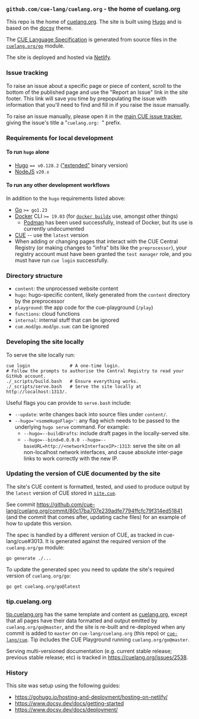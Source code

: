 ### `github.com/cue-lang/cuelang.org` - the home of cuelang.org

This repo is the home of [cuelang.org](https://cuelang.org). The site is built using [Hugo](https://gohugo.io/) and is
based on the [docsy](https://www.docsy.dev/) theme.

The [CUE Language Specification](https://cuelang.org/docs/references/spec/)
is generated from source files in the
[`cuelang.org/go`](https://pkg.go.dev/mod/cuelang.org/go) module.

The site is deployed and hosted via [Netlify](https://www.netlify.com/).

### Issue tracking

To raise an issue about a specific page or piece of content, scroll to the
bottom of the published page and use the "Report an Issue" link in the site
footer.
This link will save you time by prepopulating the issue with information that
you'll need to find and fill in if you raise the issue manually.

To raise an issue manually, please open it in the
[main CUE issue tracker](https://cuelang.org/issues),
giving the issue's title a "`cuelang.org: `" prefix.

### Requirements for local development

#### To run `hugo` alone

* [Hugo](https://github.com/gohugoio/hugo/releases) `== v0.128.2`
  (["extended"](https://gohugo.io/troubleshooting/faq/#i-get-this-feature-is-not-available-in-your-current-hugo-version)
  binary version)
* [NodeJS](https://nodejs.org/) `v20.x`

#### To run any other development workflows

In addition to the `hugo` requirements listed above:

* [Go](https://golang.org/dl/) `>= go1.23`
* [Docker](https://docs.docker.com/get-docker/) CLI `>= 19.03` (for [`docker
  buildx`](https://github.com/docker/buildx#installing) use, amongst other
  things)
   * [Podman](https://podman.io/) has been used successfully, instead of
     Docker, but its use is currently undocumented
* [CUE](https://cuelang.org/dl) -- use the `latest` version
* When adding or changing pages that interact with the CUE Central Registry (or
  making changes to "infra" bits like the `preprocessor`), your registry
  account must have been granted the `test manager` role, and you must have run
  `cue login` successfully.

### Directory structure

- `content`: the unprocessed website content
- `hugo`: hugo-specific content, likely generated from the `content` directory by the preprocessor
- `playground`: the app code for the cue-playground (`/play`)
- `functions`: cloud functions
- `internal`: internal stuff that can be ignored
- `cue.mod`/`go.mod`/`go.sum`: can be ignored

### Developing the site locally

To serve the site locally run:

```
cue login               # A one-time login.
# Follow the prompts to authorise the Central Registry to read your GitHub account.
./_scripts/build.bash   # Ensure everything works.
./_scripts/serve.bash   # Serve the site locally at http://localhost:1313/.
```

Useful flags you can provide to `serve.bash` include:

- `--update`: write changes back into source files under `content/`.
- `--hugo='<someHugoFlag>'`: any flag which needs to be passed to the
  underlying `hugo serve` command. For example:
  - `--hugo=--buildDrafts`: include draft pages in the locally-served site.
  - `--hugo=--bind=0.0.0.0 --hugo=--baseURL=http://<networkInterfaceIP>:1313`:
    serve the site on all non-localhost network interfaces, and cause absolute
    inter-page links to work correctly with the new IP.

### Updating the version of CUE documented by the site

The site's CUE content is formatted, tested, and used to produce output by the
`latest` version of CUE stored in [`site.cue`](/site.cue).

See commit
https://github.com/cue-lang/cuelang.org/commit/80c17ba707e239adfe7794ffcfc79f314ed51841
(and the commit that comes after, updating cache files) for an example of how
to update this version.

The spec is handled by a different version of CUE, as tracked in cue-lang/cue#3013.
It is generated against the required version of the `cuelang.org/go` module:

```
go generate ./...
```

To update the generated spec you need to update the site's required version of `cuelang.org/go`:

```
go get cuelang.org/go@latest
```

### tip.cuelang.org

[tip.cuelang.org](https://tip.cuelang.org/) has the same template and content as
[cuelang.org](https://cuelang.org), except that all pages have their data
formatted and output emitted by `cuelang.org/go@master`, and the site is
re-built and re-deployed when any commit is added to `master` on
`cue-lang/cuelang.org` (this repo) or
[`cue-lang/cue`](https://github.com/cue-lang/cue).
Tip includes the CUE Playground running `cuelang.org/go@master`.

Serving multi-versioned documentation (e.g. current stable release; previous
stable release; etc) is tracked in https://cuelang.org/issues/2538.

### History

This site was setup using the following guides:

* https://gohugo.io/hosting-and-deployment/hosting-on-netlify/
* https://www.docsy.dev/docs/getting-started
* https://www.docsy.dev/docs/deployment/

